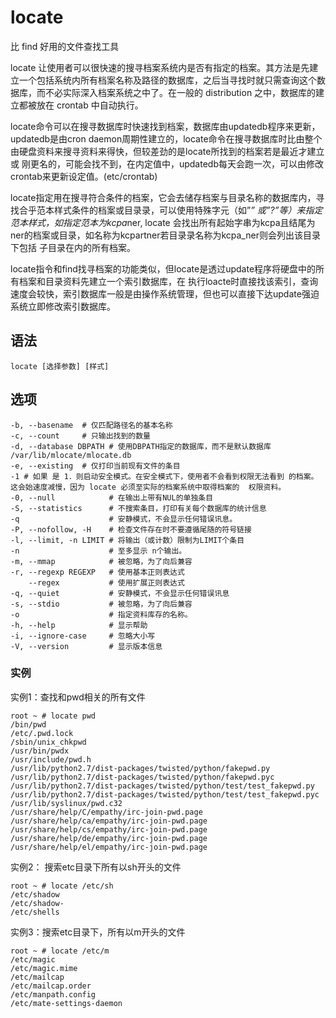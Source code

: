 locate
===

比 find 好用的文件查找工具


locate 让使用者可以很快速的搜寻档案系统内是否有指定的档案。其方法是先建立一个包括系统内所有档案名称及路径的数据库，之后当寻找时就只需查询这个数据库，而不必实际深入档案系统之中了。在一般的 distribution 之中，数据库的建立都被放在 crontab 中自动执行。

locate命令可以在搜寻数据库时快速找到档案，数据库由updatedb程序来更新，updatedb是由cron daemon周期性建立的，locate命令在搜寻数据库时比由整个由硬盘资料来搜寻资料来得快，但较差劲的是locate所找到的档案若是最近才建立或 刚更名的，可能会找不到，在内定值中，updatedb每天会跑一次，可以由修改crontab来更新设定值。(etc/crontab)

locate指定用在搜寻符合条件的档案，它会去储存档案与目录名称的数据库内，寻找合乎范本样式条件的档案或目录录，可以使用特殊字元（如”*” 或”?”等）来指定范本样式，如指定范本为kcpa*ner, locate 会找出所有起始字串为kcpa且结尾为ner的档案或目录，如名称为kcpartner若目录录名称为kcpa_ner则会列出该目录下包括 子目录在内的所有档案。

locate指令和find找寻档案的功能类似，但locate是透过update程序将硬盘中的所有档案和目录资料先建立一个索引数据库，在 执行loacte时直接找该索引，查询速度会较快，索引数据库一般是由操作系统管理，但也可以直接下达update强迫系统立即修改索引数据库。

## 语法

```
locate [选择参数] [样式]
```

## 选项

```
-b, --basename  # 仅匹配路径名的基本名称
-c, --count     # 只输出找到的数量
-d, --database DBPATH # 使用DBPATH指定的数据库，而不是默认数据库 /var/lib/mlocate/mlocate.db
-e, --existing  # 仅打印当前现有文件的条目
-1 # 如果 是 1．则启动安全模式。在安全模式下，使用者不会看到权限无法看到 的档案。这会始速度减慢，因为 locate 必须至实际的档案系统中取得档案的  权限资料。
-0, --null            # 在输出上带有NUL的单独条目
-S, --statistics      # 不搜索条目，打印有关每个数据库的统计信息
-q                    # 安静模式，不会显示任何错误讯息。
-P, --nofollow, -H    # 检查文件存在时不要遵循尾随的符号链接
-l, --limit, -n LIMIT # 将输出（或计数）限制为LIMIT个条目
-n                    # 至多显示 n个输出。
-m, --mmap            # 被忽略，为了向后兼容
-r, --regexp REGEXP   # 使用基本正则表达式
    --regex           # 使用扩展正则表达式
-q, --quiet           # 安静模式，不会显示任何错误讯息
-s, --stdio           # 被忽略，为了向后兼容
-o                    # 指定资料库存的名称。
-h, --help            # 显示帮助
-i, --ignore-case     # 忽略大小写
-V, --version         # 显示版本信息
```

### 实例

实例1：查找和pwd相关的所有文件

```
root ~ # locate pwd
/bin/pwd
/etc/.pwd.lock
/sbin/unix_chkpwd
/usr/bin/pwdx
/usr/include/pwd.h
/usr/lib/python2.7/dist-packages/twisted/python/fakepwd.py
/usr/lib/python2.7/dist-packages/twisted/python/fakepwd.pyc
/usr/lib/python2.7/dist-packages/twisted/python/test/test_fakepwd.py
/usr/lib/python2.7/dist-packages/twisted/python/test/test_fakepwd.pyc
/usr/lib/syslinux/pwd.c32
/usr/share/help/C/empathy/irc-join-pwd.page
/usr/share/help/ca/empathy/irc-join-pwd.page
/usr/share/help/cs/empathy/irc-join-pwd.page
/usr/share/help/de/empathy/irc-join-pwd.page
/usr/share/help/el/empathy/irc-join-pwd.page
```

实例2： 搜索etc目录下所有以sh开头的文件

```
root ~ # locate /etc/sh
/etc/shadow
/etc/shadow-
/etc/shells
```

实例3：搜索etc目录下，所有以m开头的文件

```
root ~ # locate /etc/m
/etc/magic
/etc/magic.mime
/etc/mailcap
/etc/mailcap.order
/etc/manpath.config
/etc/mate-settings-daemon
```


